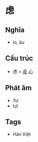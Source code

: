 # 虑

## Nghĩa

* lo, âu

## Cấu trúc
* 虑 = [虍](虍.md) [心](心.md)

## Phát âm

* /lư
* lự/

## Tags
* Hán Việt

<script>window.HANZI_FIELD='虑';</script>
